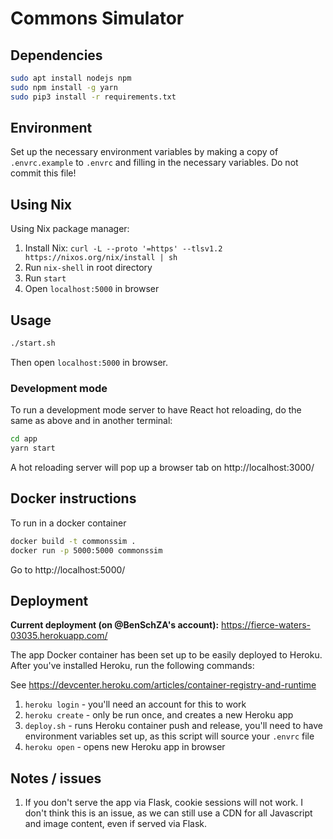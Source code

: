 # Commons Simulator

## Dependencies

```sh
sudo apt install nodejs npm
sudo npm install -g yarn
sudo pip3 install -r requirements.txt
```

## Environment

Set up the necessary environment variables by making a copy of `.envrc.example` to `.envrc` and filling in the necessary variables. Do not commit this file!

## Using Nix

Using Nix package manager:

1. Install Nix: `curl -L --proto '=https' --tlsv1.2 https://nixos.org/nix/install | sh`
2. Run `nix-shell` in root directory
3. Run `start`
4. Open `localhost:5000` in browser

## Usage

```sh
./start.sh
```

Then open `localhost:5000` in browser.

### Development mode

To run a development mode server to have React hot reloading, do the same as above and in another terminal:
```sh
cd app
yarn start
```

A hot reloading server will pop up a browser tab on http://localhost:3000/

## Docker instructions

To run in a docker container

```sh
docker build -t commonssim .
docker run -p 5000:5000 commonssim
```

Go to http://localhost:5000/

## Deployment

**Current deployment (on @BenSchZA's account):** https://fierce-waters-03035.herokuapp.com/

The app Docker container has been set up to be easily deployed to Heroku. After you've installed Heroku, run the following commands:

See https://devcenter.heroku.com/articles/container-registry-and-runtime

1. `heroku login` - you'll need an account for this to work
2. `heroku create` - only be run once, and creates a new Heroku app
3. `deploy.sh` - runs Heroku container push and release, you'll need to have environment variables set up, as this script will source your `.envrc` file
4. `heroku open` - opens new Heroku app in browser

## Notes / issues

1. If you don't serve the app via Flask, cookie sessions will not work. I don't think this is an issue, as we can still use a CDN for all Javascript and image content, even if served via Flask.
